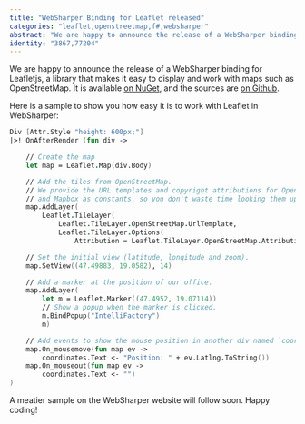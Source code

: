 ```yaml
---
title: "WebSharper Binding for Leaflet released"
categories: "leaflet,openstreetmap,f#,websharper"
abstract: "We are happy to announce the release of a WebSharper binding for Leafletjs, a library that makes it easy to display and work with maps such as OpenStreetMap."
identity: "3867,77204"
---
```

We are happy to announce the release of a WebSharper binding for Leafletjs, a library that makes it easy to display and work with maps such as OpenStreetMap. It is available [on NuGet](http://www.nuget.org/packages/WebSharper.Leaflet), and the sources are [on Github](https://github.com/intellifactory/websharper.leaflet).

Here is a sample to show you how easy it is to work with Leaflet in WebSharper:

```fsharp
Div [Attr.Style "height: 600px;"]
|>! OnAfterRender (fun div ->

    // Create the map
    let map = Leaflet.Map(div.Body)

    // Add the tiles from OpenStreetMap.
    // We provide the URL templates and copyright attributions for OpenStreetMap
    // and Mapbox as constants, so you don't waste time looking them up.
    map.AddLayer(
        Leaflet.TileLayer(
            Leaflet.TileLayer.OpenStreetMap.UrlTemplate,
            Leaflet.TileLayer.Options(
                Attribution = Leaflet.TileLayer.OpenStreetMap.Attribution)))

    // Set the initial view (latitude, longitude and zoom).
    map.SetView((47.49883, 19.0582), 14)

    // Add a marker at the position of our office.
    map.AddLayer(
        let m = Leaflet.Marker((47.4952, 19.07114))
        // Show a popup when the marker is clicked.
        m.BindPopup("IntelliFactory")
        m)

    // Add events to show the mouse position in another div named `coordinates'.
    map.On_mousemove(fun map ev ->
        coordinates.Text <- "Position: " + ev.Latlng.ToString())
    map.On_mouseout(fun map ev ->
        coordinates.Text <- "")
)
```

A meatier sample on the WebSharper website will follow soon. Happy coding!
